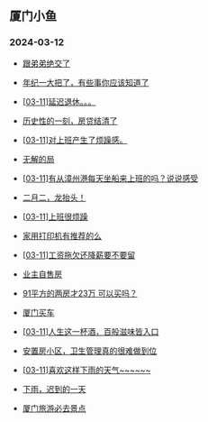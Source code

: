 ## 厦门小鱼 
### 2024-03-12

+ [跟弟弟绝交了](http://bbs.xmfish.com/read-htm-tid-18158683.html)

+ [年纪一大把了，有些事你应该知道了](http://bbs.xmfish.com/read-htm-tid-18158768.html)

+ [[03-11]延迟退休。。。](http://bbs.xmfish.com/read-htm-tid-18158804.html)

+ [历史性的一刻，房贷结清了](http://bbs.xmfish.com/read-htm-tid-18158902.html)

+ [[03-11]对上班产生了烦躁感。](http://bbs.xmfish.com/read-htm-tid-18158738.html)

+ [无解的局](http://bbs.xmfish.com/read-htm-tid-18158688.html)

+ [[03-11]有从漳州港每天坐船来上班的吗？说说感受](http://bbs.xmfish.com/read-htm-tid-18158779.html)

+ [二月二，龙抬头！](http://bbs.xmfish.com/read-htm-tid-18158694.html)

+ [[03-11]上班很烦躁](http://bbs.xmfish.com/read-htm-tid-18158747.html)

+ [家用打印机有推荐的么](http://bbs.xmfish.com/read-htm-tid-18158736.html)

+ [[03-11]工资拖欠还降薪要不要留](http://bbs.xmfish.com/read-htm-tid-18158899.html)

+ [业主自售房](http://bbs.xmfish.com/read-htm-tid-18158704.html)

+ [91平方的两房才23万 可以买吗？](http://bbs.xmfish.com/read-htm-tid-18159042.html)

+ [厦门买车](http://bbs.xmfish.com/read-htm-tid-18158945.html)

+ [[03-11]人生这一杯酒，百般滋味皆入口](http://bbs.xmfish.com/read-htm-tid-18158806.html)

+ [安置房小区，卫生管理真的很难做到位](http://bbs.xmfish.com/read-htm-tid-18159044.html)

+ [[03-11]喜欢这样下雨的天气~~~~~~](http://bbs.xmfish.com/read-htm-tid-18158959.html)

+ [下雨，迟到的一天](http://bbs.xmfish.com/read-htm-tid-18158802.html)

+ [厦门旅游必去景点](http://bbs.xmfish.com/read-htm-tid-18158952.html)

